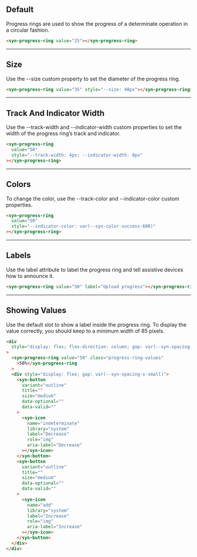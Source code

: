 ## Default

Progress rings are used to show the progress of a determinate operation in a circular fashion.

```html
<syn-progress-ring value="25"></syn-progress-ring>
```

---

## Size

Use the --size custom property to set the diameter of the progress ring.

```html
<syn-progress-ring value="35" style="--size: 48px"></syn-progress-ring>
```

---

## Track And Indicator Width

Use the --track-width and --indicator-width custom properties to set the width of the progress ring’s track and indicator.

```html
<syn-progress-ring
  value="50"
  style="--track-width: 4px; --indicator-width: 8px"
></syn-progress-ring>
```

---

## Colors

To change the color, use the --track-color and --indicator-color custom properties.

```html
<syn-progress-ring
  value="50"
  style="--indicator-color: var(--syn-color-success-600)"
></syn-progress-ring>
```

---

## Labels

Use the label attribute to label the progress ring and tell assistive devices how to announce it.

```html
<syn-progress-ring value="50" label="Upload progress"></syn-progress-ring>
```

---

## Showing Values

Use the default slot to show a label inside the progress ring. To display the value correctly, you should keep to a minimum width of 85 pixels.

```html
<div
  style="display: flex; flex-direction: column; gap: var(--syn-spacing-medium)"
>
  <syn-progress-ring value="50" class="progress-ring-values"
    >50%</syn-progress-ring
  >
  <div style="display: flex; gap: var(--syn-spacing-x-small)">
    <syn-button
      variant="outline"
      title=""
      size="medium"
      data-optional=""
      data-valid=""
    >
      <syn-icon
        name="indeterminate"
        library="system"
        label="Decrease"
        role="img"
        aria-label="Decrease"
      ></syn-icon>
    </syn-button>
    <syn-button
      variant="outline"
      title=""
      size="medium"
      data-optional=""
      data-valid=""
    >
      <syn-icon
        name="add"
        library="system"
        label="Increase"
        role="img"
        aria-label="Increase"
      ></syn-icon>
    </syn-button>
  </div>
</div>
```
